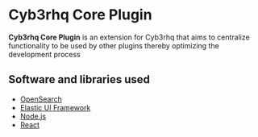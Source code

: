 # Cyb3rhq Core Plugin

**Cyb3rhq Core Plugin** is an extension for Cyb3rhq that aims to centralize functionality to be used by other plugins thereby optimizing the development process

## Software and libraries used

- [OpenSearch](https://opensearch.org/)
- [Elastic UI Framework](https://eui.elastic.co/)
- [Node.js](https://nodejs.org)
- [React](https://reactjs.org)
